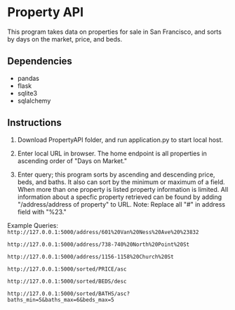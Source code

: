 # Property API
This program takes data on properties for sale in San Francisco, 
and sorts by days on the market, price, and beds. 
## Dependencies
- pandas
- flask
- sqlite3
- sqlalchemy

## Instructions 
1. Download PropertyAPI folder, and run application.py to start local host. 

2. Enter local URL in browser. The home endpoint is all properties in ascending order of "Days on Market." 

3. Enter query; this program sorts by ascending and descending price,
beds, and baths. It also can sort by the minimum or maximum of a field. 
When more than one property is listed property information is limited. All information about a specfic property 
retrieved can be found by adding "/address/address of property" to URL. Note: Replace all "#" in address field
with "%23." 

Example Queries: 
`http://127.0.0.1:5000/address/601%20Van%20Ness%20Ave%20%23832`

`http://127.0.0.1:5000/address/738-740%20North%20Point%20St`

`http://127.0.0.1:5000/address/1156-1158%20Church%20St`

`http://127.0.0.1:5000/sorted/PRICE/asc`

`http://127.0.0.1:5000/sorted/BEDS/desc`

`http://127.0.0.1:5000/sorted/BATHS/asc?baths_min=5&baths_max=6&beds_max=5`

